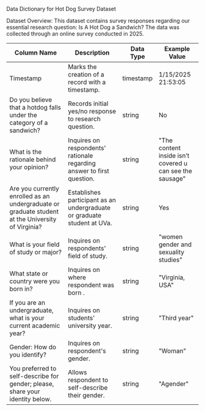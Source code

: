 Data Dictionary for Hot Dog Survey Dataset

Dataset Overview: 
This dataset contains survey responses regarding our essential research question: Is A Hot Dog a Sandwich? 
The data was collected through an online survey conducted in 2025. 
 
| Column Name | Description | Data Type | Example Value | 
|-------------|-------------|-----------|---------------|
| Timestamp | Marks the creation of a record with a timestamp. | timestamp | 1/15/2025 21:53:05 |
| Do you believe that a hotdog falls under the category of a sandwich? | Records initial yes/no response to research question. | string | No |
| What is the rationale behind your opinion? |Inquires on respondents' rationale regarding answer to first question. | string |"The content inside isn’t covered u can see the sausage"|
| Are you currently enrolled as an undergraduate or graduate student at the University of Virginia? |Establishes participant as an undergraduate or graduate student at UVa. | string |Yes|
| What is your field of study or major? | Inquires on respondents' field of study. | string | "women gender and sexuality studies" |
| What state or country were you born in?	 | Inquires on where respondent was born . | string |"Virginia, USA"|
|If you are an undergraduate, what is your current academic year?	| Inquires on students' university year. | string |"Third year"|
|Gender: How do you identify?| Inquires on respondent's gender. | string | "Woman"|
|You preferred to self-describe for gender; please, share your identity below.|Allows respondent to self-describe their gender. | string | "Agender"|

